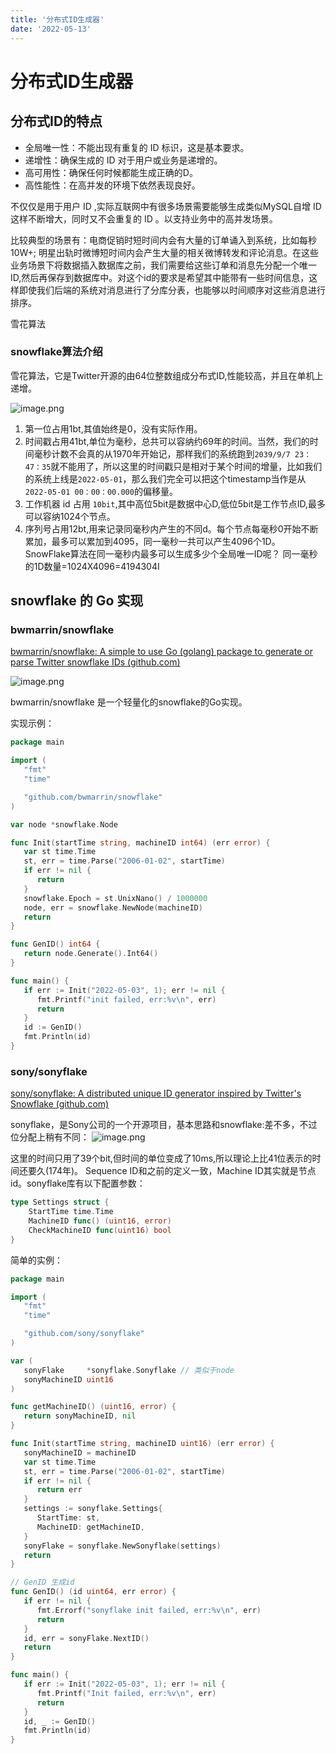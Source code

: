 ```yaml
---
title: '分布式ID生成器'
date: '2022-05-13'
---
```


# 分布式ID生成器
## 分布式ID的特点
- 全局唯一性：不能出现有重复的 ID 标识，这是基本要求。
- 递增性：确保生成的 ID 对于用户或业务是递增的。
- 高可用性：确保任何时候都能生成正确的D。
- 高性能性：在高并发的环境下依然表现良好。

不仅仅是用于用户 ID ,实际互联网中有很多场景需要能够生成类似MySQL自增 ID 这样不断增大，同时又不会重复的 ID 。以支持业务中的高并发场景。

比较典型的场景有：电商促销时短时间内会有大量的订单诵入到系统，比如每秒10W+; 明星出轨时微博短时间内会产生大量的相关微博转发和评论消息。在这些业务场景下将数据插入数据库之前，我们需要给这些订单和消息先分配一个唯一ID,然后再保存到数据库中。对这个id的要求是希望其中能带有一些时间信息，这样即使我们后端的系统对消息进行了分库分表，也能够以时间顺序对这些消息进行排序。

雪花算法
### snowflake算法介绍
雪花算法，它是Twitter开源的由64位整数组成分布式ID,性能较高，并且在单机上递增。

![image.png](https://p1-juejin.byteimg.com/tos-cn-i-k3u1fbpfcp/64b3eb6ac2ab4db4a311ca94c6ecb8a6~tplv-k3u1fbpfcp-watermark.image?)

1. 第一位占用1bt,其值始终是0，没有实际作用。
2. 时间戳占用41bt,单位为毫秒，总共可以容纳约69年的时间。当然，我们的时间毫秒计数不会真的从1970年开始记，那样我们的系统跑到`2039/9/7 23：47：35`就不能用了，所以这里的时间戳只是相对于某个时间的增量，比如我们的系统上线是`2022-05-01`，那么我们完全可以把这个timestamp当作是从`2022-05-01 00：00：00.000`的偏移量。
3. 工作机器 id 占用 `10bit`,其中高位5bit是数据中心D,低位5bit是工作节点ID,最多可以容纳1024个节点。
4. 序列号占用12bt,用来记录同毫秒内产生的不同d。每个节点每毫秒0开始不断累加，最多可以累加到4095，同一毫秒一共可以产生4096个1D。
SnowFlake算法在同一毫秒内最多可以生成多少个全局唯一ID呢？
同一毫秒的1D数量=1024X4096=4194304I

## snowflake 的 Go 实现
### bwmarrin/snowflake 

[bwmarrin/snowflake: A simple to use Go (golang) package to generate or parse Twitter snowflake IDs (github.com)](https://github.com/bwmarrin/snowflake)

![image.png](https://p9-juejin.byteimg.com/tos-cn-i-k3u1fbpfcp/fe907cab4d2b46c1aa2c9228a3cb8388~tplv-k3u1fbpfcp-watermark.image?)

bwmarrin/snowflake 是一个轻量化的snowflake的Go实现。

实现示例：
```go
package main

import (
   "fmt"
   "time"

   "github.com/bwmarrin/snowflake"
)

var node *snowflake.Node

func Init(startTime string, machineID int64) (err error) {
   var st time.Time
   st, err = time.Parse("2006-01-02", startTime)
   if err != nil {
      return
   }
   snowflake.Epoch = st.UnixNano() / 1000000
   node, err = snowflake.NewNode(machineID)
   return
}

func GenID() int64 {
   return node.Generate().Int64()
}

func main() {
   if err := Init("2022-05-03", 1); err != nil {
      fmt.Printf("init failed, err:%v\n", err)
      return
   }
   id := GenID()
   fmt.Println(id)
}
```

### sony/sonyflake

[sony/sonyflake: A distributed unique ID generator inspired by Twitter's Snowflake (github.com)](https://github.com/sony/sonyflake)

sonyflake，是Sony公司的一个开源项目，基本思路和snowflake:差不多，不过位分配上稍有不同：
![image.png](https://p6-juejin.byteimg.com/tos-cn-i-k3u1fbpfcp/bfcface6498747e6a16135b72299dd35~tplv-k3u1fbpfcp-watermark.image?)

这里的时间只用了39个bit,但时间的单位变成了10ms,所以理论上比41位表示的时间还要久(174年)。
Sequence ID和之前的定义一致，Machine ID其实就是节点id。sonyflake库有以下配置参数：

```go
type Settings struct {
    StartTime time.Time
    MachineID func() (uint16, error)
    CheckMachineID func(uint16) bool
}
```

简单的实例：
```go
package main

import (
   "fmt"
   "time"

   "github.com/sony/sonyflake"
)

var (
   sonyFlake     *sonyflake.Sonyflake // 类似于node
   sonyMachineID uint16
)

func getMachineID() (uint16, error) {
   return sonyMachineID, nil
}

func Init(startTime string, machineID uint16) (err error) {
   sonyMachineID = machineID
   var st time.Time
   st, err = time.Parse("2006-01-02", startTime)
   if err != nil {
      return err
   }
   settings := sonyflake.Settings{
      StartTime: st,
      MachineID: getMachineID,
   }
   sonyFlake = sonyflake.NewSonyflake(settings)
   return
}

// GenID 生成id
func GenID() (id uint64, err error) {
   if err != nil {
      fmt.Errorf("sonyflake init failed, err:%v\n", err)
      return
   }
   id, err = sonyFlake.NextID()
   return
}

func main() {
   if err := Init("2022-05-03", 1); err != nil {
      fmt.Printf("Init failed, err:%v\n", err)
      return
   }
   id, _ := GenID()
   fmt.Println(id)
}
```

